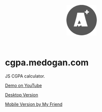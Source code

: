 <div align="center">
<img src="./favicon.png" width=100> </img>
</p> <br> </p>
</div>

# cgpa.medogan.com
JS CGPA calculator.

[Demo on YouTube](https://www.youtube.com/watch?v=OMSZXOc6S5o)

[Desktop Version](https://github.com/Mehmet-Emre-Dogan/cgpaGuesser-Gui)

[Mobile Version by My Friend](https://github.com/hakan-demirli/cGPA-Calculator)
